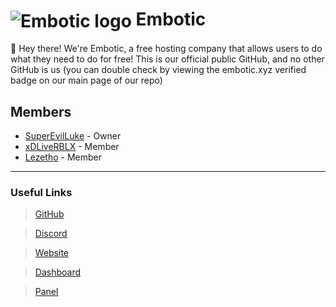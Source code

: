  <h1><img src="https://cdn.discordapp.com/icons/852220533499494411/a_42fe7b380932f46e769a8c648cc0a975.gif" alt="Embotic logo" align="center">                                       Embotic</h1>
👋 Hey there! We're Embotic, a free hosting company that allows users to do what they need to do for free! This is our official public GitHub, and no other GitHub is us (you can double check by viewing the embotic.xyz verified badge on our main page of our repo)

## Members
- [SuperEvilLuke](https://github.com/SuperEvilLuke) - Owner
- [xDLiveRBLX](https://github.com/xdlivecat) - Member
- [Lezetho](https://github.com/lezetho) - Member

---
### Useful Links
> [GitHub](https://github.com/Embotic-xyz) <br>

> [Discord](https://discord.gg/BtSFvPN7b5)

> [Website](https://embotic.xyz)

> [Dashboard](https://dash.embotic.xyz)

> [Panel](https://panel.embotic.xyz)
